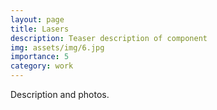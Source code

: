 ```yaml
---
layout: page
title: Lasers
description: Teaser description of component
img: assets/img/6.jpg
importance: 5
category: work
---
```


Description and photos.
